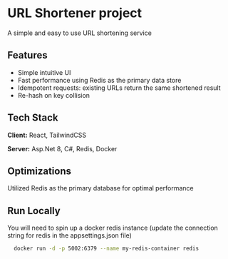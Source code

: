# URL Shortener project

A simple and easy to use URL shortening service

## Features

- Simple intuitive UI
- Fast performance using Redis as the primary data store
- Idempotent requests: existing URLs return the same shortened result
- Re-hash on key collision

## Tech Stack

**Client:** React, TailwindCSS

**Server:** Asp.Net 8, C#, Redis, Docker

## Optimizations

Utilized Redis as the primary database for optimal performance

## Run Locally

You will need to spin up a docker redis instance (update the connection string for redis in the appsettings.json file)

```bash
  docker run -d -p 5002:6379 --name my-redis-container redis
```
